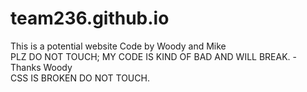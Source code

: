 # team236.github.io
This is a potential website
Code by Woody and Mike\
PLZ DO NOT TOUCH; MY CODE IS KIND OF BAD AND WILL BREAK. - Thanks Woody\
CSS IS BROKEN DO NOT TOUCH.
